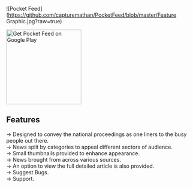 ![Pocket Feed](https://github.com/capturemathan/PocketFeed/blob/master/Feature Graphic.jpg?raw=true)

[<img src="https://play.google.com/intl/en_us/badges/images/apps/en-play-badge-border.png" width="200" alt="Get Pocket Feed on Google Play" />](https://play.google.com/store/apps/details?id=io.github.capturemathan.pocketfeed "Get Pocket Feed on Google Play")

## Features
-> Designed to convey the national proceedings as one liners to the busy people out there.<br />
-> News split by categories to appeal different sectors of audience.<br />
-> Small thumbnails provided to enhance appearance.<br />
-> News brought from across various sources.<br />
-> An option to view the full detailed article is also provided.<br />
-> Suggest Bugs.<br />
-> Support.<br />
